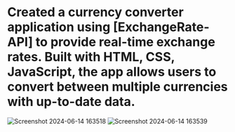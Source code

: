 # Created a currency converter application using [ExchangeRate-API] to provide real-time exchange rates. Built with HTML, CSS, JavaScript, the app allows users to convert between multiple currencies with up-to-date data.

![Screenshot 2024-06-14 163518](https://github.com/101rror/Currency-Converter/assets/122160056/c458f8e1-24dd-45c8-afcd-32e7f88baf35)
![Screenshot 2024-06-14 163539](https://github.com/101rror/Currency-Converter/assets/122160056/2c8dfc41-b3f1-4e4a-8d1b-d9a7e68b6118)
